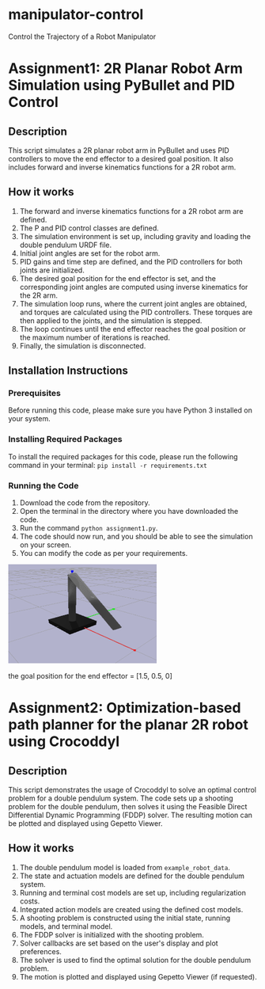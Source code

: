 # manipulator-control
Control the Trajectory of a Robot Manipulator

# Assignment1: 2R Planar Robot Arm Simulation using PyBullet and PID Control

## Description
This script simulates a 2R planar robot arm in PyBullet and uses PID controllers to move the end effector to a desired goal position. It also includes forward and inverse kinematics functions for a 2R robot arm.

## How it works
1. The forward and inverse kinematics functions for a 2R robot arm are defined.
2. The P and PID control classes are defined.
3. The simulation environment is set up, including gravity and loading the double pendulum URDF file.
4. Initial joint angles are set for the robot arm.
5. PID gains and time step are defined, and the PID controllers for both joints are initialized.
6. The desired goal position for the end effector is set, and the corresponding joint angles are computed using inverse kinematics for the 2R arm.
7. The simulation loop runs, where the current joint angles are obtained, and torques are calculated using the PID controllers. These torques are then applied to the joints, and the simulation is stepped.
8. The loop continues until the end effector reaches the goal position or the maximum number of iterations is reached.
9. Finally, the simulation is disconnected.

## Installation Instructions
### Prerequisites

Before running this code, please make sure you have Python 3 installed on your system.

### Installing Required Packages

To install the required packages for this code, please run the following command in your terminal:
`pip install -r requirements.txt`

### Running the Code

1. Download the code from the repository.
2. Open the terminal in the directory where you have downloaded the code.
3. Run the command `python assignment1.py`.
4. The code should now run, and you should be able to see the simulation on your screen.
5. You can modify the code as per your requirements.

<!-- This is a comment -->
<img src="picture.png" alt="Alt Text" width="300" height="200">
<p> the goal position for the end effector = [1.5, 0.5, 0]</p>

# Assignment2: Optimization-based path planner for the planar 2R robot using Crocoddyl

## Description
This script demonstrates the usage of Crocoddyl to solve an optimal control problem for a double pendulum system. The code sets up a shooting problem for the double pendulum, then solves it using the Feasible Direct Differential Dynamic Programming (FDDP) solver. The resulting motion can be plotted and displayed using Gepetto Viewer.

## How it works
1. The double pendulum model is loaded from `example_robot_data`.
2. The state and actuation models are defined for the double pendulum system.
3. Running and terminal cost models are set up, including regularization costs.
4. Integrated action models are created using the defined cost models.
5. A shooting problem is constructed using the initial state, running models, and terminal model.
6. The FDDP solver is initialized with the shooting problem.
7. Solver callbacks are set based on the user's display and plot preferences.
8. The solver is used to find the optimal solution for the double pendulum problem.
9. The motion is plotted and displayed using Gepetto Viewer (if requested).
